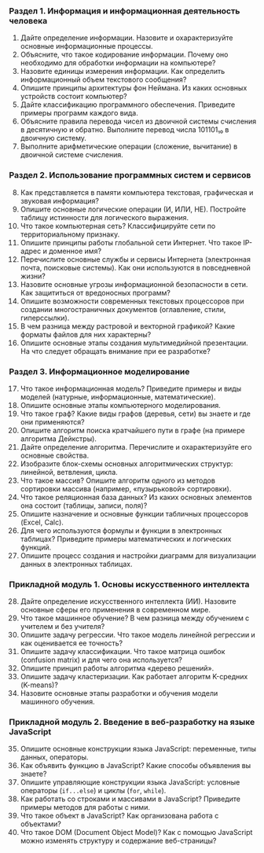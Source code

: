 ### **Раздел 1. Информация и информационная деятельность человека**

1.  Дайте определение информации. Назовите и охарактеризуйте основные информационные процессы.
2.  Объясните, что такое кодирование информации. Почему оно необходимо для обработки информации на компьютере?
3.  Назовите единицы измерения информации. Как определить информационный объем текстового сообщения?
4.  Опишите принципы архитектуры фон Неймана. Из каких основных устройств состоит компьютер?
5.  Дайте классификацию программного обеспечения. Приведите примеры программ каждого вида.
6.  Объясните правила перевода чисел из двоичной системы счисления в десятичную и обратно. Выполните перевод числа 101101₁₀ в двоичную систему.
7.  Выполните арифметические операции (сложение, вычитание) в двоичной системе счисления.

### **Раздел 2. Использование программных систем и сервисов**

8.  Как представляется в памяти компьютера текстовая, графическая и звуковая информация?
9.  Опишите основные логические операции (И, ИЛИ, НЕ). Постройте таблицу истинности для логического выражения.
10. Что такое компьютерная сеть? Классифицируйте сети по территориальному признаку.
11. Опишите принципы работы глобальной сети Интернет. Что такое IP-адрес и доменное имя?
12. Перечислите основные службы и сервисы Интернета (электронная почта, поисковые системы). Как они используются в повседневной жизни?
13. Назовите основные угрозы информационной безопасности в сети. Как защититься от вредоносных программ?
14. Опишите возможности современных текстовых процессоров при создании многостраничных документов (оглавление, стили, гиперссылки).
15. В чем разница между растровой и векторной графикой? Какие форматы файлов для них характерны?
16. Опишите основные этапы создания мультимедийной презентации. На что следует обращать внимание при ее разработке?

### **Раздел 3. Информационное моделирование**

17. Что такое информационная модель? Приведите примеры и виды моделей (натурные, информационные, математические).
18. Опишите основные этапы компьютерного моделирования.
19. Что такое граф? Какие виды графов (деревья, сети) вы знаете и где они применяются?
20. Опишите алгоритм поиска кратчайшего пути в графе (на примере алгоритма Дейкстры).
21. Дайте определение алгоритма. Перечислите и охарактеризуйте его основные свойства.
22. Изобразите блок-схемы основных алгоритмических структур: линейной, ветвления, цикла.
23. Что такое массив? Опишите алгоритм одного из методов сортировки массива (например, «пузырьковой» сортировки).
24. Что такое реляционная база данных? Из каких основных элементов она состоит (таблицы, записи, поля)?
25. Опишите назначение и основные функции табличных процессоров (Excel, Calc).
26. Для чего используются формулы и функции в электронных таблицах? Приведите примеры математических и логических функций.
27. Опишите процесс создания и настройки диаграмм для визуализации данных в электронных таблицах.

### **Прикладной модуль 1. Основы искусственного интеллекта**

28. Дайте определение искусственного интеллекта (ИИ). Назовите основные сферы его применения в современном мире.
29. Что такое машинное обучение? В чем разница между обучением с учителем и без учителя?
30. Опишите задачу регрессии. Что такое модель линейной регрессии и как оценивается ее точность?
31. Опишите задачу классификации. Что такое матрица ошибок (confusion matrix) и для чего она используется?
32. Опишите принцип работы алгоритма «дерево решений».
33. Опишите задачу кластеризации. Как работает алгоритм K-средних (K-means)?
34. Назовите основные этапы разработки и обучения модели машинного обучения.

### **Прикладной модуль 2. Введение в веб-разработку на языке JavaScript**

35. Опишите основные конструкции языка JavaScript: переменные, типы данных, операторы.
36. Как объявить функцию в JavaScript? Какие способы объявления вы знаете?
37. Опишите управляющие конструкции языка JavaScript: условные операторы (`if...else`) и циклы (`for`, `while`).
38. Как работать со строками и массивами в JavaScript? Приведите примеры методов для работы с ними.
39. Что такое объект в JavaScript? Как организована работа с объектами?
40. Что такое DOM (Document Object Model)? Как с помощью JavaScript можно изменять структуру и содержание веб-страницы?